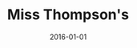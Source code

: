 ---
title: Miss Thompson's
key: D
rhythm: reel
mode: D
date: 2016-01-01
location: Wellington
tags: 2016-17
mp3_url: 
abc_url: https://thesession.org/tunes/2264
source: unknown
transcription: unknown
chords: false
abc: |
    X: 2
    T: Miss Thompson's
    R: reel
    M: 4/4
    L: 1/8
    K: Dmaj
    |:(3ABc|d2df edcB|A2AB AGFE|DFAF DGBG|DFAF GFED|
    d2df edcB|A2AB AGFE|DFAd fedc|d2dc d2:|
    |:cd|ecec Acec|fdfd Adfd|gege fdfd|edcB A2DG|
    BGBG DGBd|AFAF DFAd|FAde fedc|d2dc d2:|
---